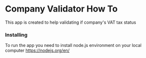 # Company Validator How To

This app is created to help validating if company's VAT tax status

### Installing

To run the app you need to install node.js environment on your local computer
https://nodejs.org/en/
